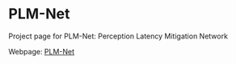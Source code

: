 # PLM-Net
Project page for PLM-Net: Perception Latency Mitigation Network

Webpage: [PLM-Net](https://awskhalil.github.io/plm-net/)
